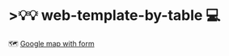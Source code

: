 # >💡💡 web-template-by-table 💻

 🗺️ <a href="https://manishdeveloper333.github.io/web-template-by-table/form google map.html">Google map with form</a>
